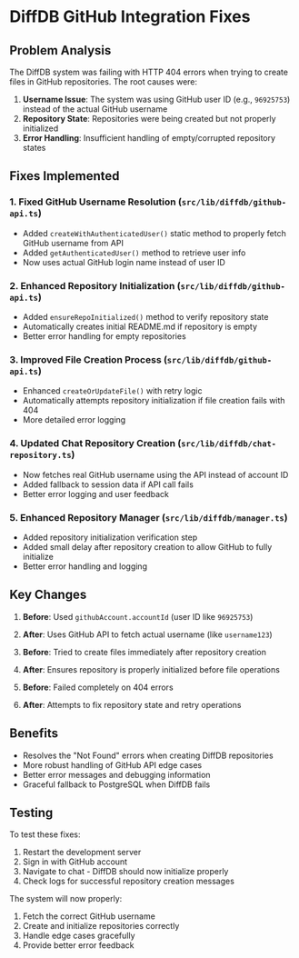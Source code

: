 # DiffDB GitHub Integration Fixes

## Problem Analysis
The DiffDB system was failing with HTTP 404 errors when trying to create files in GitHub repositories. The root causes were:

1. **Username Issue**: The system was using GitHub user ID (e.g., `96925753`) instead of the actual GitHub username
2. **Repository State**: Repositories were being created but not properly initialized
3. **Error Handling**: Insufficient handling of empty/corrupted repository states

## Fixes Implemented

### 1. Fixed GitHub Username Resolution (`src/lib/diffdb/github-api.ts`)
- Added `createWithAuthenticatedUser()` static method to properly fetch GitHub username from API
- Added `getAuthenticatedUser()` method to retrieve user info
- Now uses actual GitHub login name instead of user ID

### 2. Enhanced Repository Initialization (`src/lib/diffdb/github-api.ts`)
- Added `ensureRepoInitialized()` method to verify repository state
- Automatically creates initial README.md if repository is empty
- Better error handling for empty repositories

### 3. Improved File Creation Process (`src/lib/diffdb/github-api.ts`)
- Enhanced `createOrUpdateFile()` with retry logic
- Automatically attempts repository initialization if file creation fails with 404
- More detailed error logging

### 4. Updated Chat Repository Creation (`src/lib/diffdb/chat-repository.ts`)
- Now fetches real GitHub username using the API instead of account ID
- Added fallback to session data if API call fails
- Better error logging and user feedback

### 5. Enhanced Repository Manager (`src/lib/diffdb/manager.ts`)
- Added repository initialization verification step
- Added small delay after repository creation to allow GitHub to fully initialize
- Better error handling and logging

## Key Changes

1. **Before**: Used `githubAccount.accountId` (user ID like `96925753`)
2. **After**: Uses GitHub API to fetch actual username (like `username123`)

3. **Before**: Tried to create files immediately after repository creation
4. **After**: Ensures repository is properly initialized before file operations

5. **Before**: Failed completely on 404 errors
6. **After**: Attempts to fix repository state and retry operations

## Benefits
- Resolves the "Not Found" errors when creating DiffDB repositories
- More robust handling of GitHub API edge cases
- Better error messages and debugging information
- Graceful fallback to PostgreSQL when DiffDB fails

## Testing
To test these fixes:
1. Restart the development server
2. Sign in with GitHub account
3. Navigate to chat - DiffDB should now initialize properly
4. Check logs for successful repository creation messages

The system will now properly:
1. Fetch the correct GitHub username
2. Create and initialize repositories correctly
3. Handle edge cases gracefully
4. Provide better error feedback
